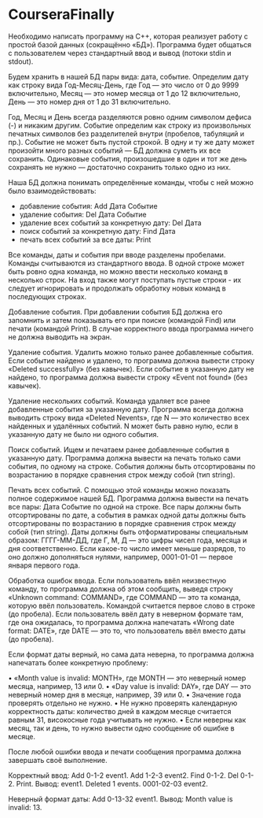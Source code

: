 # CourseraFinally
Необходимо написать программу на С++, которая реализует работу с простой базой данных (сокращённо «БД»). Программа будет общаться с пользователем через стандартный ввод и вывод (потоки stdin и stdout).

Будем хранить в нашей БД пары вида: дата, событие. Определим дату как строку вида Год-Месяц-День, где Год — это число от 0 до 9999 включительно, Месяц — это номер месяца от 1 до 12 включительно, День — это номер дня от 1 до 31 включительно.

Год, Месяц и День всегда разделяются ровно одним символом дефиса (-) и никаким другим. Событие определим как строку из произвольных печатных символов без разделителей внутри (пробелов, табуляций и пр.). Событие не может быть пустой строкой. В одну и ту же дату может произойти много разных событий — БД должна суметь их все сохранить. Одинаковые события, произошедшие в один и тот же день сохранять не нужно — достаточно сохранить только одно из них.

Наша БД должна понимать определённые команды, чтобы с ней можно было взаимодействовать:
- добавление события:                        Add Дата Событие
- удаление события:                          Del Дата Событие
- удаление всех событий за конкретную дату:  Del Дата
- поиск событий за конкретную дату:          Find Дата
- печать всех событий за все даты:           Print

Все команды, даты и события при вводе разделены пробелами. Команды считываются из стандартного ввода. В одной строке может быть ровно одна команда, но можно ввести несколько команд в несколько строк. На вход также могут поступать пустые строки - их следует игнорировать и продолжать обработку новых команд в последующих строках.

Добавление события.
При добавлении события БД должна его запомнить и затем показывать его при поиске (командой Find) или печати (командой Print). В случае корректного ввода программа ничего не должна выводить на экран.

Удаление события.
Удалить можно только ранее добавленные события. Если событие найдено и удалено, то программа должна вывести строку «Deleted successfully» (без кавычек). Если событие в указанную дату не найдено, то программа должна вывести строку «Event not found» (без кавычек).

Удаление нескольких событий.
Команда удаляет все ранее добавленные события за указанную дату. Программа всегда должна выводить строку вида «Deleted Nevents», где N — это количество всех найденных и удалённых событий. N может быть равно нулю, если в указанную дату не было ни одного события.

Поиск событий.
Ищем и печатаем ранее добавленные события в указанную дату. Программа должна вывести на печать только сами события, по одному на строке. События должны быть отсортированы по возрастанию в порядке сравнения строк между собой (тип string).

Печать всех событий.
С помощью этой команды можно показать полное содержимое нашей БД. Программа должна вывести на печать все пары: Дата Событие по одной на строке. Все пары должны быть отсортированы по дате, а события в рамках одной даты должны быть отсортированы по возрастанию в порядке сравнения строк между собой (тип string). Даты должны быть отформатированы специальным образом: ГГГГ-ММ-ДД, где Г, М, Д — это цифры чисел года, месяца и дня соответственно. Если какое-то число имеет меньше разрядов, то оно должно дополняться нулями, например, 0001-01-01 — первое января первого года.

Обработка ошибок ввода.
Если пользователь ввёл неизвестную команду, то программа должна об этом сообщить, выведя строку «Unknown command: COMMAND», где COMMAND — это та команда, которую ввёл пользователь. Командой считается первое слово в строке (до пробела).
Если пользователь ввёл дату в неверном формате там, где она ожидалась, то программа должна напечатать «Wrong date format: DATE», где DATE — это то, что пользователь ввёл вместо даты (до пробела).

Если формат даты верный, но сама дата неверна, то программа должна напечатать более конкретную проблему:

•	«Month value is invalid: MONTH», где MONTH — это неверный номер месяца, например, 13 или 0.
•	«Day value is invalid: DAY», где DAY — это неверный номер дня в месяце, например, 39 или 0.
•	Значение года проверять отдельно не нужно.
•	Не нужно проверять календарную корректность даты: количество дней в каждом месяце считается равным 31, високосные года учитывать не нужно.
•	Если неверны как месяц, так и день, то нужно вывести одно сообщение об ошибке в месяце.

После любой ошибки ввода и печати сообщения программа должна завершать своё выполнение.

Корректный ввод:
Add 0-1-2 event1.
Add 1-2-3 event2.
Find 0-1-2.
Del 0-1-2.
Print.
Вывод:
event1.
Deleted 1 events.
0001-02-03 event2.

Неверный формат даты:
Add 0-13-32 event1.
Вывод:
Month value is invalid: 13.
